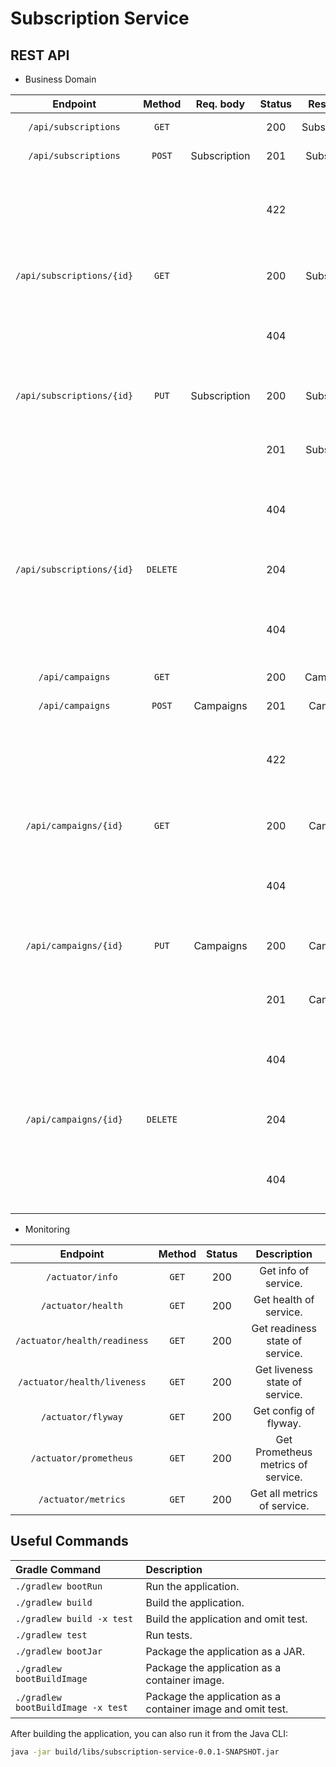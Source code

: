 # Subscription Service

## REST API

* Business Domain

| Endpoint	                  | Method   | Req. body    | Status | Resp. body       | Description    		   	                      |
|:---------------------------:|:--------:|:------------:|:------:|:----------------:|:-----------------------------------------------:|
| `/api/subscriptions`        | `GET`    |              | 200    | Subscription[]   | Get all the subscription.                       |
| `/api/subscriptions`        | `POST`   | Subscription | 201    | Subscription     | Add a new subscription.                         |
|                             |          |              | 422    |                  | A subscription with the same id already exists. |
| `/api/subscriptions/{id}`   | `GET`    |              | 200    | Subscription     | Get the subscription with the given id.         |
|                             |          |              | 404    |                  | No subscription with the given id exists.       |
| `/api/subscriptions/{id}`   | `PUT`    | Subscription | 200    | Subscription     | Update the subscription with the given id.      |
|                             |          |              | 201    | Subscription     | Update a subscription with the given id.        |
|                             |          |              | 404    |                  | No subscription with the given id exists.       |
| `/api/subscriptions/{id}`   | `DELETE` |              | 204    |                  | Delete the subscription with the given id.      |
|                             |          |              | 404    |                  | No subscription with the given id exists.       |
| `/api/campaigns`            | `GET`    |              | 200    | Campaigns[]      | Get all the campaigns.                          |
| `/api/campaigns`            | `POST`   | Campaigns    | 201    | Campaigns        | Add a new campaign.                             |
|                             |          |              | 422    |                  | A campaigns with the same id already exists.    |
| `/api/campaigns/{id}`       | `GET`    |              | 200    | Campaigns        | Get the campaigns with the given id.            |
|                             |          |              | 404    |                  | No campaigns with the given id exists.          |
| `/api/campaigns/{id}`       | `PUT`    | Campaigns    | 200    | Campaigns        | Update the campaigns with the given id.         |
|                             |          |              | 201    | Campaigns        | Update a campaigns with the given id.           |
|                             |          |              | 404    |                  | No campaigns with the given id exists.          |
| `/api/campaigns/{id}`       | `DELETE` |              | 204    |                  | Delete the campaigns with the given id.         |
|                             |          |              | 404    |                  | No campaigns with the given id exists.          |

* Monitoring        

| Endpoint	                  | Method   | Status | Description    		   	                        |
|:---------------------------:|:--------:|:------:|:-----------------------------------------------:|
| `/actuator/info`            | `GET`    | 200    | Get info of service.                            |
| `/actuator/health`          | `GET`    | 200    | Get health of service.                          |
| `/actuator/health/readiness`| `GET`    | 200    | Get readiness state of service.                 |
| `/actuator/health/liveness` | `GET`    | 200    | Get liveness state of service.                  |
| `/actuator/flyway`          | `GET`    | 200    | Get config of flyway.                           |
| `/actuator/prometheus`      | `GET`    | 200    | Get Prometheus metrics of service.              |
| `/actuator/metrics`         | `GET`    | 200    | Get all metrics of service.                     |


## Useful Commands

| Gradle Command	                 | Description                                                  |
|:-----------------------------------|:-------------------------------------------------------------|
| `./gradlew bootRun`                | Run the application.                                         |
| `./gradlew build`                  | Build the application.                                       |
| `./gradlew build -x test`          | Build the application and omit test.                         |
| `./gradlew test`                   | Run tests.                                                   |
| `./gradlew bootJar`                | Package the application as a JAR.                            |
| `./gradlew bootBuildImage`         | Package the application as a container image.                |
| `./gradlew bootBuildImage -x test` | Package the application as a container image and omit test.  |

After building the application, you can also run it from the Java CLI:

```bash
java -jar build/libs/subscription-service-0.0.1-SNAPSHOT.jar
```
